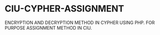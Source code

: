 # CIU-CYPHER-ASSIGNMENT
ENCRYPTION AND DECRYPTION METHOD IN CYPHER USING PHP.
FOR PURPOSE ASSIGNMENT METHOD IN CIU.
